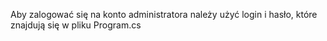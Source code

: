 Aby zalogować się na konto administratora należy użyć login i hasło, które znajdują się w pliku Program.cs
